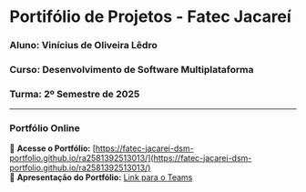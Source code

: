 # Portifólio de Projetos - Fatec Jacareí
### Aluno: Vinícius de Oliveira Lêdro  
### Curso: Desenvolvimento de Software Multiplataforma  
### Turma: 2º Semestre de 2025

---

### Portfólio Online  
🔗 **Acesse o Portfólio:** [https://fatec-jacarei-dsm-portfolio.github.io/ra2581392513013/](https://fatec-jacarei-dsm-portfolio.github.io/ra2581392513013/)  
🎤 **Apresentação do Portfólio:** [Link para o Teams](https://teams.microsoft.com/l/message/48:notes/1757012871929?context=%7B%22contextType%22%3A%22chat%22%2C%22oid%22%3A%228%3Aorgid%3A3874b971-cc5d-4c09-b5ee-71047de5f507%22%7D)
